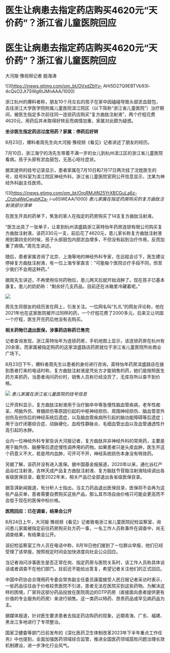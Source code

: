 # 医生让病患去指定药店购买4620元“天价药”？浙江省儿童医院回应

# 医生让病患去指定药店购买4620元“天价药”？浙江省儿童医院回应

大河报·豫视频记者 殷海涛

![](https://inews.gtimg.com/om_bt/OVxdZbYv-
AHi5D27Q9EBTVb93l-4cQsO2Jt7SWg6tJMnAAA/1000)

浙江杭州的爆料者称，朋友10个月左右的孩子在家中因磕碰导致头部淤血鼓包，去往浙江大学医学院附属儿童医院滨江院区（以下简称“浙江省儿童医院”）治疗期间，被医生指定多次前往同一连锁药店购买“复方曲肽注射液”，两个疗程花费4620元，用药后并未取得好转反而病情加重，家属对此颇为疑惑。

**坐诊医生指定药店过度用药？家属：停药后好转**

8月23日，爆料者周先生向大河报·豫视频《看见》记者讲述了朋友的经历。

7月10日，浙江海宁的汤先生带着不满一岁的女儿到杭州滨江区的浙江省儿童医院看病。孩子头部有淤血鼓包，无恶心呕吐症状。

据其提供的挂号记录显示，患者家属在7月10日和7月17日两次挂了沈姓医生的号，挂号科室为滨江院区神经外科，浙江省儿童医院官网公开信息显示，沈某为神经外科副主任医师。

![](https://inews.gtimg.com/om_bt/OroRMJtN25YrXBCGuLa6z-_CtzhaWeCwubKZa-
i-u6SWEAA/1000) _患儿家属在指定药房购买的复方曲肽注射液部分清单_

在医生开具的药单下，焦急的家人在指定的药房购买了14支复方曲肽注射液。

“医生出具了一张单子，让拿到杭州滨盛路浙江英特怡年药房连锁有限公司购买复方曲肽注射液，该药330元一支，前后花了4620元，患儿家长称复方曲肽注射液用到第四支的时候，孩子头部鼓包内部淤血增多，不但没有起到治疗作用，反而加重了病情。”周先生讲述。

随后，患者家属咨询了北京、上海等地的神经外科专家，在远程会诊下，医生建议停掉复方曲肽注射液，有一位上海专家直言：“可能每个医院诊疗手段不同，但至少我们不会用这种药。”

据周先生讲述，不再使用任何药物后，患儿两天后就开始消肿了。现在孩子已基本康复。患儿的奶奶称：“剩余好几支药品，目前还在冰箱里冷藏着呢。”

![](https://inews.gtimg.com/om_bt/O33fhB3flx6d-6izVZE6ci5qpVoYSxoEnGOKOsbW9oKhMAA/1000)

周先生将朋友的经历发在网上，引发关注。一位网名叫“扎扎”的网友评论称，他在2021年也在这家医院被开过同样的药，一个疗程花费了2000多元，后来又让巩固一个疗程，医生开完药后他没有去购买。

**相关药物已退出医保，涉事药店称药已售完**

记者查询发现，浙江英特怡年为连锁药房，手机地图上显示，该连锁药房在杭州有20余家。而家属被指定购药的这家滨盛路店药房就位于浙江省儿童医院所处商业广场下。

8月23日下午，爆料者周先生以患者的身份进行咨询，英特怡年药房滨盛路店在接到患者打来的电话时称，复方曲肽注射液是凭处方才能销售的药，她们是按照医生药方来抓药，当患者询问药价时，销售人员称已经没货了，无库存所以查不到价格。

![](https://inews.gtimg.com/om_bt/O6X3A8LxLlbIfbKV94Umct2yoXHGJ2FeA93iPoJwzYAW0AA/1000)
_患儿家属在浙江省儿童医院的挂号信息_

公开资料显示，复方曲肽注射液用于治疗脑卒中等急慢性脑血管疾病，老年性痴呆，颅脑外伤、脊髓损伤等原因引起的中枢神经损伤、周围神经损伤、脑血管意外创伤及创伤后的神经系统后遗症，以及脑血管疾病所引起的脑功能障碍等后遗症；用于治疗闭塞综合症、动脉硬化、血栓性静脉炎、毛细血管出血以及血管通透性升高引起的水肿。

业内一位神经外科专家告诉大河报记者，复方曲肽并非神经外科的常用药，主要是用于脑外伤、脑梗等后遗症慢性调养用的药物。如果患者只是头皮血肿，医生开这个药意义不大，若是颅内血肿，可开可不开，神经系统损伤本身没有特效药。

另据了解，该药并没有进入医保。据中国基金报报道，2020年以来，通化谷红产品谷红注射液，吉林天成产品复方曲肽注射液、复方脑肽节苷脂注射液陆续调出各省级医保目录，截至2022年末，相关产品已全部退出各省级医保目录。

据澎湃新闻报道，有分析人士指出，当主力药品退出医保目录，医保将不会再为这些产品买单，患者需要自费购买这些产品，那么其市场自由价格只可能会更高而不会低于现在的医保中标价格。

**医院回应：已在调查，结果会公开**

8月24日上午，大河报·豫视频《看见》记者致电浙江省儿童医院纪检监察室，询问患儿家属被指定前往药房购买处方药一事，一名工作人员称事件在调查中，尚无调查结果，有结果会公开。

该纪检监察室工作人员在电话中称，8月18日他们接到了一位群众举报，他们已经受理了该举报，按照规定时间会加快进度向社会公众回应。

当记者询问涉事医生是否正常在岗、指定药房与医院关系时，该工作人员称具体谈话或者调查不在他们部门，目前还不能给出答复，希望记者关注他们的正式回应。

中国中药协会合理用药专委会常务副主任委员康震接受人民日报记者采访时表示，一些药品往往由于价格较贵医院不引进，患者无法在医院买到这些药物。为解决这样的困境，厂家将这部分药品投放在医院周边的DTP药房（直接面向患者提供更有价值的专业服务的药房）来进行销售。这一类药以特药、昂贵药品或罕见病药品为主。

据媒体报道，针对医生要求患者去指定药店购药的现象，近期青海、广东、福建、黑龙江多地进行了专项整治。

国家卫健委等部门日前发布的《深化医药卫生体制改革2023年下半年重点工作任务》中也提到，全面加强医药领域综合监管，推进全国医药领域腐败问题治理长效机制建设，进一步净化行业风气。

